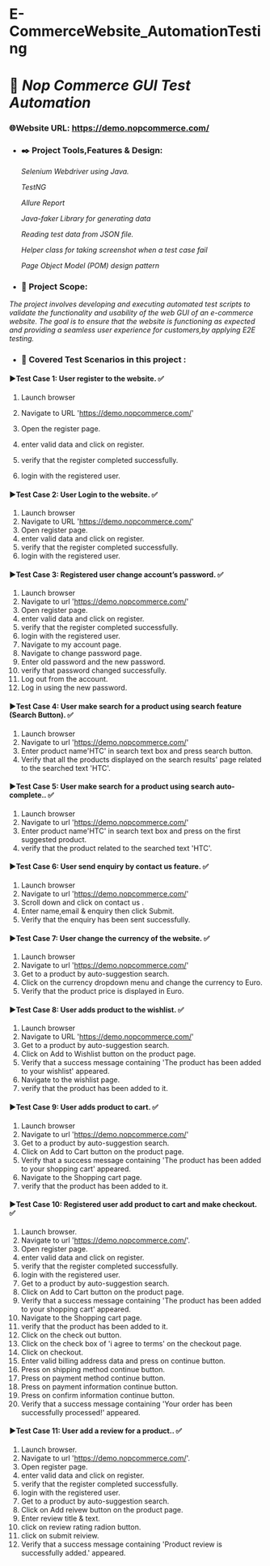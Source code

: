 # E-CommerceWebsite_AutomationTesting


 # 🎯 *Nop Commerce*  *GUI* *Test Automation* 
### 🌐Website URL: https://demo.nopcommerce.com/










- ### ✒️ Project Tools,Features & Design:


   *Selenium Webdriver using Java.*


   *TestNG*


   *Allure Report*


   *Java-faker Library for generating data*


   *Reading test data from JSON file.*


   *Helper class for taking screenshot when a test case fail*


   *Page Object Model (POM) design pattern*




 - ### 🔭 Project Scope:


  *The project involves developing and
  executing automated test scripts to
  validate the functionality and usability of
  the web GUI of an e-commerce website.
  The goal is to ensure that the website is
  functioning as expected and providing a
  seamless user experience for
  customers,by applying E2E testing.*












 - ### 🔬 Covered Test Scenarios in this project :
#### ▶️Test Case 1: User register to the website.  ✅
1. Launch browser
2. Navigate to URL 'https://demo.nopcommerce.com/'
3. Open the register page.


4. enter valid data and click on register.
5. verify that the register completed successfully.
6. login with the registered user.


#### ▶️Test Case 2: User Login to the website.  ✅
1. Launch browser
2. Navigate to URL 'https://demo.nopcommerce.com/'
3. Open register page.
4. enter valid data and click on register.
5. verify that the register completed successfully.
6. login with the registered user.


#### ▶️Test Case 3: Registered user change account’s password.  ✅
1. Launch browser
2. Navigate to url 'https://demo.nopcommerce.com/'
3. Open register page.
4. enter valid data and click on register.
5. verify that the register completed successfully.
6. login with the registered user.
7. Navigate to my account page.
8. Navigate to change password page.
9. Enter old password and the new password.
10. verify that password changed successfully.
11. Log out from the account.
12. Log in using the new password.


#### ▶️Test Case 4: User make search for a product using search feature (Search Button).  ✅
1. Launch browser
2. Navigate to url 'https://demo.nopcommerce.com/'
3. Enter product name'HTC' in search text box and press search button.
4. Verify that all the products displayed on the search results' page related to the searched text 'HTC'.


#### ▶️Test Case 5: User make search for a product using search auto-complete..  ✅
1. Launch browser
2. Navigate to url 'https://demo.nopcommerce.com/'
3. Enter product name'HTC' in search text box and press on the first suggested product.
4. verify that the product related to the searched text 'HTC'.


#### ▶️Test Case 6: User send enquiry by contact us feature.  ✅
1. Launch browser
2. Navigate to url 'https://demo.nopcommerce.com/'
3. Scroll down and click on contact us .
4. Enter name,email & enquiry then click Submit.
5. Verify that the enquiry has been sent successfully.


#### ▶️Test Case 7: User change the currency of the website.  ✅
1. Launch browser
2. Navigate to url 'https://demo.nopcommerce.com/'
3. Get to a product by auto-suggestion search.
4. Click on the currency dropdown menu and change the currency to Euro.
5. Verify that the product price is displayed in Euro.


#### ▶️Test Case 8: User adds product to the wishlist.  ✅
1. Launch browser
2. Navigate to URL 'https://demo.nopcommerce.com/'
3. Get to a product by auto-suggestion search.
4. Click on Add to Wishlist button on the product page.
5. Verify that a success message containing 'The product has been added to your wishlist' appeared.
6. Navigate to the wishlist page.
7. verify that the product has been added to it.


#### ▶️Test Case 9: User adds product to cart.  ✅
1. Launch browser
2. Navigate to url 'https://demo.nopcommerce.com/'
3. Get to a product by auto-suggestion search.
4. Click on Add to Cart button on the product page.
5. Verify that a success message containing 'The product has been added to your shopping cart' appeared.
6. Navigate to the Shopping cart page.
7. verify that the product has been added to it.


#### ▶️Test Case 10: Registered user add product to cart and make checkout.  ✅
1. Launch browser.
2. Navigate to url 'https://demo.nopcommerce.com/'.
3. Open register page.
4. enter valid data and click on register.
5. verify that the register completed successfully.
6. login with the registered user.
4. Get to a product by auto-suggestion search.
5. Click on Add to Cart button on the product page.
6. Verify that a success message containing 'The product has been added to your shopping cart' appeared.
7. Navigate to the Shopping cart page.
8. verify that the product has been added to it.
9. Click on the check out button.
10. Click on the check box of 'i agree to terms' on the checkout page.
11. Click on checkout.
12. Enter valid billing address data and press on continue button.
13. Press on shipping method continue button.
14. Press on payment method continue button.
15. Press on payment information continue button.
16. Press on confirm information continue button.
17. Verify that a success message containing 'Your order has been successfully processed!' appeared.


#### ▶️Test Case 11: User add a review for a product..  ✅
1. Launch browser.
2. Navigate to url 'https://demo.nopcommerce.com/'.
3. Open register page.
4. enter valid data and click on register.
5. verify that the register completed successfully.
6. login with the registered user.
4. Get to a product by auto-suggestion search.
5. Click on Add reivew button on the product page.
6. Enter review title & text.
7. click on review rating radion button.
8. click on submit reiview.
9. Verify that a success message containing 'Product review is successfully added.' appeared.





















